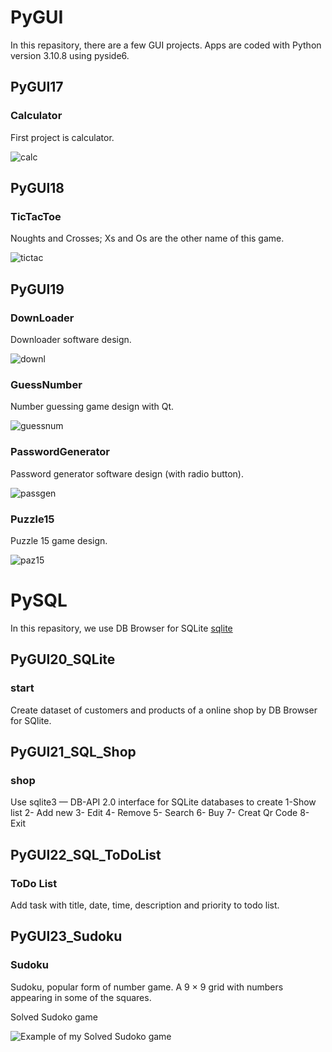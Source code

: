 # PyGUI
In this repasitory, there are a few GUI projects. Apps are coded with Python version 3.10.8 using pyside6. 

## PyGUI17
### Calculator
First project is calculator.

![calc](https://raw.githubusercontent.com/Farokhlagha/PyGUI/main/PyGUI17_Calculator/calc.png)

## PyGUI18
### TicTacToe
Noughts and Crosses; Xs and Os are the other name of this game.

![tictac](https://raw.githubusercontent.com/Farokhlagha/PyGUI/main/PyGUI18_TicTacToe/tictac.png)

## PyGUI19
### DownLoader
Downloader software design.

![downl](https://raw.githubusercontent.com/Farokhlagha/PyGUI/main/PyGUI19_Puzzle15%2CDownLoader%2CGuessNumber%2CPasswordGenerator/DownLoader/downl.png)

### GuessNumber
Number guessing game design with Qt.

![guessnum](https://raw.githubusercontent.com/Farokhlagha/PyGUI/main/PyGUI19_Puzzle15%2CDownLoader%2CGuessNumber%2CPasswordGenerator/GuessNumber/guessnum.png)

### PasswordGenerator
Password generator software design (with radio button).

![passgen](https://raw.githubusercontent.com/Farokhlagha/PyGUI/main/PyGUI19_Puzzle15%2CDownLoader%2CGuessNumber%2CPasswordGenerator/PasswordGenerator/passgen.png)

### Puzzle15
Puzzle 15 game design.

![paz15](https://raw.githubusercontent.com/Farokhlagha/PyGUI/main/PyGUI19_Puzzle15%2CDownLoader%2CGuessNumber%2CPasswordGenerator/Puzzle15/puz15.png)

# PySQL
In this repasitory,  we use DB Browser for SQLite [sqlite](https://sqlitebrowser.org/dl/)


## PyGUI20_SQLite
### start
Create dataset of customers and products of a online shop by DB Browser for SQlite.

## PyGUI21_SQL_Shop
### shop
Use sqlite3 — DB-API 2.0 interface for SQLite databases to create 1-Show list 2- Add new 3- Edit 4- Remove 5- Search 6- Buy 7- Creat Qr Code 8- Exit

## PyGUI22_SQL_ToDoList
### ToDo List
Add task with title, date, time, description and priority to todo list.

## PyGUI23_Sudoku
### Sudoku 
Sudoku, popular form of number game. A 9 × 9 grid with numbers appearing in some of the squares.

Solved Sudoko game

![Example of my Solved Sudoko game](https://raw.githubusercontent.com/Farokhlagha/PyGUI/main/PyGUI23_Sudoku/SolvedSudoku.png)

